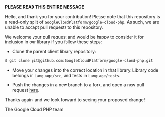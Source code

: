 **PLEASE READ THIS ENTIRE MESSAGE**

Hello, and thank you for your contribution! Please note that this repository is
a read-only split of `GoogleCloudPlatform/google-cloud-php`. As such, we are
unable to accept pull requests to this repository.

We welcome your pull request and would be happy to consider it for inclusion in
our library if you follow these steps:

* Clone the parent client library repository:

```sh
$ git clone git@github.com:GoogleCloudPlatform/google-cloud-php.git
```

* Move your changes into the correct location in that library. Library code
belongs in `Language/src`, and tests in `Language/tests`.

* Push the changes in a new branch to a fork, and open a new pull request
[here](https://github.com/GoogleCloudPlatform/google-cloud-php).

Thanks again, and we look forward to seeing your proposed change!

The Google Cloud PHP team

